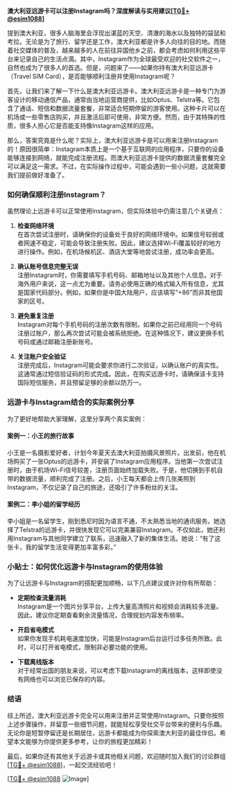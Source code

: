 **澳大利亚远游卡可以注册Instagram吗？深度解读与实用建议[[TG💪+ @esim1088](https://t.me/s/esim1088)]**

提到澳大利亚，很多人脑海里会浮现出湛蓝的天空、清澈的海水以及独特的袋鼠和考拉。无论是为了旅行、留学还是工作，澳大利亚都是许多人向往的目的地。而随着社交媒体的普及，越来越多的人在前往异国他乡之前，都会考虑如何利用这些平台来记录自己的生活点滴。其中，Instagram作为全球最受欢迎的社交软件之一，自然也成为了很多人的首选。但是，问题来了——如果你持有澳大利亚远游卡（Travel SIM Card），是否能够顺利注册并使用Instagram呢？

首先，让我们来了解一下什么是澳大利亚远游卡。澳大利亚远游卡是一种专门为游客设计的移动通信产品，通常由当地运营商提供，比如Optus、Telstra等。它包含了通话、短信和数据流量套餐，非常适合短期停留的游客使用。这种卡片可以在机场或一些零售店购买，并且激活后即可使用，非常方便。然而，由于其特殊的性质，很多人担心它是否能支持像Instagram这样的应用。

那么，答案究竟是什么呢？实际上，澳大利亚远游卡是可以用来注册Instagram的！原因很简单：Instagram本质上是一个基于互联网的应用程序，只要你的设备能够连接到网络，就能完成注册流程。而澳大利亚远游卡提供的数据流量套餐完全可以满足这一需求。不过，在实际操作过程中，可能会遇到一些小问题，这就需要我们提前做好准备了。

### 如何确保顺利注册Instagram？

虽然理论上远游卡可以正常使用Instagram，但实际体验中仍需注意几个关键点：

1. **检查网络环境**  
   在首次尝试注册时，请确保你的设备处于良好的网络环境中。如果信号较弱或者网速不稳定，可能会导致注册失败。因此，建议选择Wi-Fi覆盖较好的地方进行操作。例如，在机场候机区、酒店大堂等地尝试注册，成功率会更高。

2. **确认账号信息完整无误**  
   注册Instagram时，你需要填写手机号码、邮箱地址以及其他个人信息。对于海外用户来说，这一点尤为重要。请务必使用正确的格式输入所有信息，尤其是国家代码部分。例如，如果你是中国大陆用户，应该填写“+86”而非其他国家的区号。

3. **避免重复注册**  
   Instagram对每个手机号码的注册次数有限制，如果你之前已经用同一个号码注册过账户，那么再次尝试可能会被系统拒绝。在这种情况下，建议更换手机号码或通过邮箱注册新账号。

4. **关注账户安全验证**  
   注册完成后，Instagram可能会要求你进行二次验证，以确认账户的真实性。这通常通过短信验证码的形式完成。因此，在购买远游卡时，请确保该卡支持国际短信服务，并且预留足够的余额以防万一。

### 远游卡与Instagram结合的实际案例分享

为了更好地帮助大家理解，这里分享两个真实案例：

#### 案例一：小王的旅行故事
小王是一名摄影爱好者，计划今年夏天去澳大利亚拍摄风景照片。出发前，他在机场购买了一张Optus的远游卡，并安装了Instagram应用程序。当他第一次尝试注册时，由于机场Wi-Fi信号较差，注册页面始终加载失败。于是，他切换到手机自带的数据流量，顺利完成了注册。之后，小王每天都会上传几张美照到Instagram，不仅记录了自己的旅途，还吸引了许多粉丝的关注。

#### 案例二：李小姐的留学经历
李小姐是一名留学生，刚到悉尼时因为语言不通，不太熟悉当地的通讯服务。她选择了Telstra的远游卡，并很快发现它可以完美兼容Instagram。不仅如此，她还利用Instagram与其他同学建立了联系，迅速融入了新的集体生活。她说：“有了这张卡，我的留学生活变得更加丰富多彩。”

### 小贴士：如何优化远游卡与Instagram的使用体验

为了让远游卡与Instagram的搭配更加顺畅，以下几点建议或许对你有所帮助：

- **定期检查流量消耗**  
  Instagram是一个图片分享平台，上传大量高清照片和视频会消耗较多流量。因此，建议你定期查看剩余流量情况，合理规划内容发布频率。

- **开启省电模式**  
  如果你发现手机耗电速度加快，可能是Instagram后台运行过多任务所致。此时，可以打开省电模式，限制非必要功能的使用。

- **下载离线版本**  
  对于经常出国的朋友来说，可以考虑下载Instagram的离线版本，这样即使没有网络也可以浏览已保存的内容。

### 结语

综上所述，澳大利亚远游卡完全可以用来注册并正常使用Instagram。只要你按照上述步骤操作，并留意一些细节问题，就能轻松享受社交平台带来的便利与乐趣。无论你是短暂停留还是长期居住，远游卡都能成为你探索澳大利亚的最佳伴侣。希望本文能够为你提供更多参考，让你的旅程更加精彩！

最后，如果你还有其他关于远游卡或其他相关问题，欢迎随时加入我们的讨论群组[[TG💪+ @esim1088](https://t.me/s/esim1088)]，一起交流经验吧！

[[TG💪+ @esim1088](https://t.me/s/esim1088) ![Image](https://i.postimg.cc/4NQfJmqS/Snipaste-2025-05-13-00-14-12.png)]